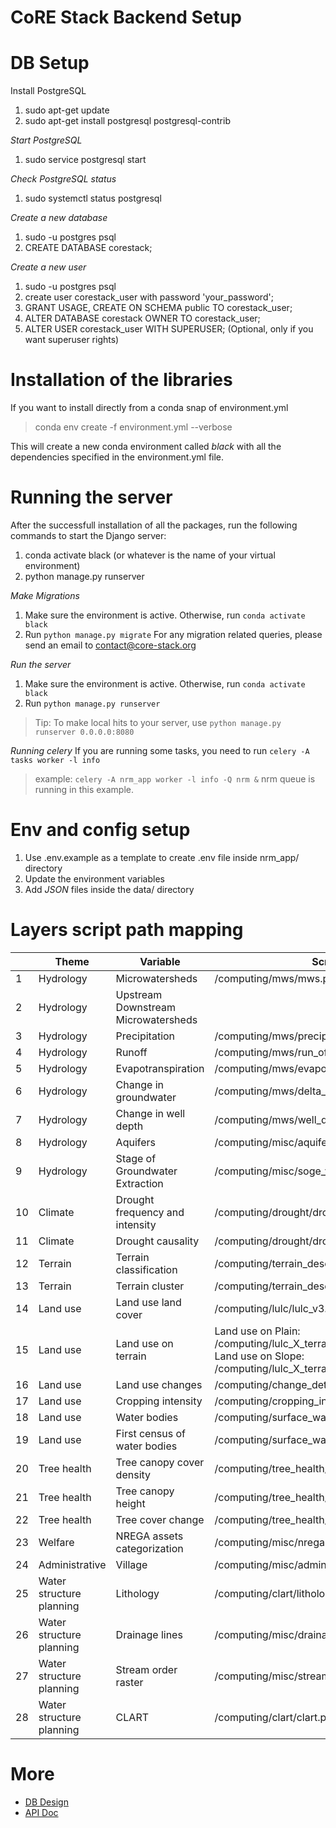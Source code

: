 # CoRE Stack Backend Setup

# DB Setup
Install PostgreSQL
1. sudo apt-get update
2. sudo apt-get install postgresql postgresql-contrib

*Start PostgreSQL*
1. sudo service postgresql start

*Check PostgreSQL status*
1. sudo systemctl status postgresql

*Create a new database*
1. sudo -u postgres psql
2. CREATE DATABASE corestack;

*Create a new user*
1. sudo -u postgres psql
2. create user corestack_user with password 'your_password';
3. GRANT USAGE, CREATE ON SCHEMA public TO corestack_user;
4. ALTER DATABASE corestack OWNER TO corestack_user;
5. ALTER USER corestack_user WITH SUPERUSER; (Optional, only if you want superuser rights)

# Installation of the libraries
If you want to install directly from a conda snap of environment.yml
> conda env create -f environment.yml --verbose

This will create a new conda environment called *black* with all the dependencies specified in the environment.yml file.

# Running the server
After the successfull installation of all the packages, run the following commands to start the Django server:
1. conda activate black (or whatever is the name of your virtual environment)
2. python manage.py runserver 

*Make Migrations*
1. Make sure the environment is active. Otherwise, run `conda activate black`
2. Run `python manage.py migrate`
For any migration related queries, please send an email to contact@core-stack.org

*Run the server*
1. Make sure the environment is active. Otherwise, run `conda activate black`
2. Run `python manage.py runserver`
> Tip: To make local hits to your server, use `python manage.py runserver 0.0.0.0:8080`

*Running celery*
If you are running some tasks, you need to run `celery -A tasks worker -l info`
> example: `celery -A nrm_app worker -l info -Q nrm &` 
nrm queue is running in this example.

# Env and config setup
1. Use .env.example as a template to create .env file inside nrm_app/ directory
2. Update the environment variables
3. Add *JSON* files inside the data/ directory

# Layers script path mapping
|    | Theme                    | Variable                            | Script path                                                                                                                                    |
| -- | ------------------------ | ----------------------------------- | ---------------------------------------------------------------------------------------------------------------------------------------------- |
| 1  | Hydrology                | Microwatersheds                     | /computing/mws/mws.py                                                                                                                          |
| 2  | Hydrology                | Upstream Downstream Microwatersheds |                                                                                                                                                |
| 3  | Hydrology                | Precipitation                       | /computing/mws/precipitation.py                                                                                                                |
| 4  | Hydrology                | Runoff                              | /computing/mws/run_off.py                                                                                                                      |
| 5  | Hydrology                | Evapotranspiration                  | /computing/mws/evapotranspiration.py                                                                                                           |
| 6  | Hydrology                | Change in groundwater               | /computing/mws/delta_g.py                                                                                                                      |
| 7  | Hydrology                | Change in well depth                | /computing/mws/well_depth.py                                                                                                                   |
| 8  | Hydrology                | Aquifers                            | /computing/misc/aquifer_vector.py                                                                                                              |
| 9  | Hydrology                | Stage of Groundwater Extraction     | /computing/misc/soge_vector.py                                                                                                                 |
| 10 | Climate                  | Drought frequency and intensity     | /computing/drought/drought.py                                                                                                                  |
| 11 | Climate                  | Drought causality                   | /computing/drought/drought_causality.py                                                                                                        |
| 12 | Terrain                  | Terrain classification              | /computing/terrain_descriptor/terrain_raster.py                                                                                                |
| 13 | Terrain                  | Terrain cluster                     | /computing/terrain_descriptor/terrain_clusters.py                                                                                              |
| 14 | Land use                 | Land use land cover                 | /computing/lulc/lulc_v3.py                                                                                                                     |
| 15 | Land use                 | Land use on terrain                 | Land use on Plain: /computing/lulc_X_terrain/lulc_on_plain_cluster.py<br>Land use on Slope: /computing/lulc_X_terrain/lulc_on_slope_cluster.py |
| 16 | Land use                 | Land use changes                    | /computing/change_detection/change_detection.py                                                                                                |
| 17 | Land use                 | Cropping intensity                  | /computing/cropping_intensity/cropping_intensity.py                                                                                            |
| 18 | Land use                 | Water bodies                        | /computing/surface_water_bodies/swb.py                                                                                                         |
| 19 | Land use                 | First census of water bodies        | /computing/surface_water_bodies/swb3.py'                                                                                                       |
| 20 | Tree health              | Tree canopy cover density           | /computing/tree_health/ccd.py                                                                                                                  |
| 21 | Tree health              | Tree canopy height                  | /computing/tree_health/canopy_height.py                                                                                                        |
| 22 | Tree health              | Tree cover change                   | /computing/tree_health/overall_change.py                                                                                                       |
| 23 | Welfare                  | NREGA assets categorization         | /computing/misc/nrega.py                                                                                                                       |
| 24 | Administrative           | Village                             | /computing/misc/admin_boundary.py                                                                                                              |
| 25 | Water structure planning | Lithology                           | /computing/clart/lithology.py                                                                                                                  |
| 26 | Water structure planning | Drainage lines                      | /computing/misc/drainage_lines.py                                                                                                              |
| 27 | Water structure planning | Stream order raster                 | /computing/misc/stream_order.py                                                                                                                |
| 28 | Water structure planning | CLART                               | /computing/clart/clart.py                                                                                                                      |
# More
- [DB Design](https://github.com/core-stack-org/core-stack-backend/wiki/DB-Design) 
- [API Doc](https://github.com/core-stack-org/core-stack-backend/wiki/Project-API-Doc)